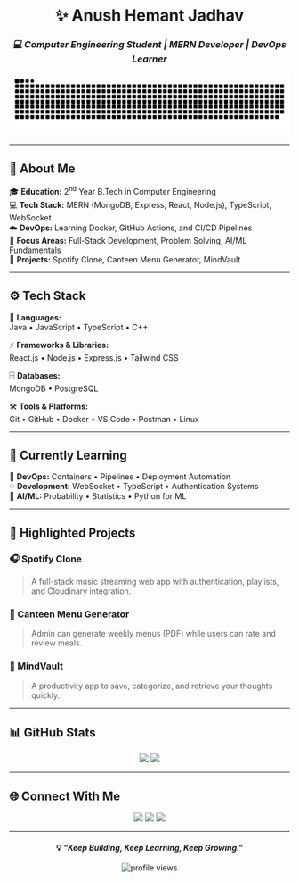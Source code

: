 <!-- studentanush/README.md -->

<h1 align="center">✨ <b>Anush Hemant Jadhav</b></h1>
<h3 align="center"><i>💻 Computer Engineering Student | MERN Developer | DevOps Learner</i></h3>

<p align="center">
  <img src="https://github.com/Platane/snk/raw/output/github-contribution-grid-snake.svg" alt="snake animation" />
</p>

---

## 🧭 About Me  

🎓 **Education:** 2<sup>nd</sup> Year B.Tech in Computer Engineering  
💻 **Tech Stack:** MERN (MongoDB, Express, React, Node.js), TypeScript, WebSocket  
☁️ **DevOps:** Learning Docker, GitHub Actions, and CI/CD Pipelines  
🧠 **Focus Areas:** Full-Stack Development, Problem Solving, AI/ML Fundamentals  
🚀 **Projects:** Spotify Clone, Canteen Menu Generator, MindVault  

---

## ⚙️ Tech Stack  

🧩 **Languages:**  
Java • JavaScript • TypeScript • C++  

⚡ **Frameworks & Libraries:**  
React.js • Node.js • Express.js • Tailwind CSS  

🗄️ **Databases:**  
MongoDB • PostgreSQL  

🛠️ **Tools & Platforms:**  
Git • GitHub • Docker • VS Code • Postman • Linux  

---

## 📘 Currently Learning  

🚀 **DevOps:** Containers • Pipelines • Deployment Automation  
💡 **Development:** WebSocket • TypeScript • Authentication Systems  
🧮 **AI/ML:** Probability • Statistics • Python for ML  

---

## 🎯 Highlighted Projects  

### 🎧 Spotify Clone  
> A full-stack music streaming web app with authentication, playlists, and Cloudinary integration.  

### 🍱 Canteen Menu Generator  
> Admin can generate weekly menus (PDF) while users can rate and review meals.  

### 🧠 MindVault  
> A productivity app to save, categorize, and retrieve your thoughts quickly.  

---

## 📊 GitHub Stats  

<p align="center">
  <img src="https://github-readme-stats.vercel.app/api?username=studentanush&show_icons=true&theme=tokyonight&hide_border=true&bg_color=0D1117" height="180em" />
  <img src="https://github-readme-streak-stats.herokuapp.com/?user=studentanush&theme=tokyonight&hide_border=true&background=0D1117" height="180em" />
</p>

---

## 🌐 Connect With Me  

<p align="center">
  <a href="https://github.com/studentanush"><img src="https://img.shields.io/badge/GitHub-181717?style=for-the-badge&logo=github&logoColor=white"></a>
  <a href="mailto:anushjadhav@gmail.com"><img src="https://img.shields.io/badge/Gmail-D14836?style=for-the-badge&logo=gmail&logoColor=white"></a>
  <a href="https://linkedin.com/in/anush-jadhav"><img src="https://img.shields.io/badge/LinkedIn-0077b5?style=for-the-badge&logo=linkedin&logoColor=white"></a>
</p>

---

<h4 align="center">💡 <i>"Keep Building, Keep Learning, Keep Growing."</i></h4>

<p align="center">
  <img src="https://komarev.com/ghpvc/?username=studentanush&label=Profile%20Views&color=0e75b6&style=flat" alt="profile views" />
</p>
